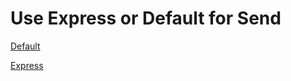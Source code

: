 Use Express or Default for Send
===============================

[Default](/default)

[Express](/express)
